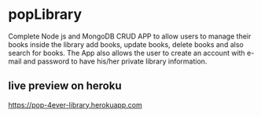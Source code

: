 # popLibrary
Complete Node js and MongoDB CRUD APP to allow users to manage their books inside the library add books, update books, delete books and also search for books. The App also allows the user to create an account with e-mail and password to have his/her private library information.

## live preview on heroku
https://pop-4ever-library.herokuapp.com
